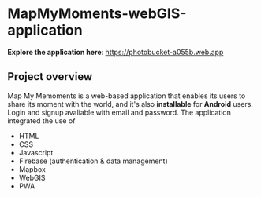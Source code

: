 # MapMyMoments-webGIS-application
**Explore the application here**: https://photobucket-a055b.web.app

## Project overview
Map My Memoments is a web-based application that enables its users to share its moment with the world, and it's also **installable** for **Android** users. 
Login and signup avaliable with email and password. 
The application integrated the use of 
- HTML
- CSS 
- Javascript
- Firebase (authentication & data management)
- Mapbox
- WebGIS
- PWA
